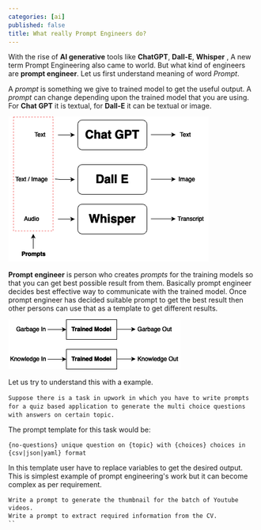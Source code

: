 ```yaml
---
categories: [ai]
published: false
title: What really Prompt Engineers do?
---
```


With the rise of **AI generative** tools like **ChatGPT**, **Dall-E**, **Whisper** , A new term Prompt Engineering also came to world. But what kind of engineers are **prompt engineer**. Let us first understand meaning of word *Prompt*.

A *prompt* is something we give to trained model to get the useful output. A *prompt* can change depending upon the trained model that you are using. For **Chat GPT** it is textual, for **Dall-E** it can be textual or image.

![prompt_input_output](/assets/images/prompt_engineer.png)

**Prompt engineer** is person who creates *prompts* for the training models so that you can get best possible result from them. Basically prompt engineer decides best effective way to communicate with the trained model. Once prompt engineer has decided suitable prompt to get the best result then other persons can use that as a template to get different results.

![garbage_prompt_output](/assets/images/garbage_prompt.png)

Let us try to understand this with a example. 

`Suppose there is a task in upwork in which you have to write prompts for a quiz based application to generate the multi choice questions with answers on certain topic.`

The prompt template for this task would be: 
```
{no-questions} unique question on {topic} with {choices} choices in {csv|json|yaml} format
```

In this template user have to replace variables to get the desired output. This is simplest example of prompt engineering's work but it can become complex as per requirement.
```
Write a prompt to generate the thumbnail for the batch of Youtube videos.
Write a prompt to extract required information from the CV.
``
